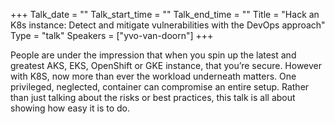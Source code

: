 +++
Talk_date = ""
Talk_start_time = ""
Talk_end_time = ""
Title = "Hack an K8s instance: Detect and mitigate vulnerabilities with the DevOps approach"
Type = "talk"
Speakers = ["yvo-van-doorn"]
+++

People are under the impression that when you spin up the latest and greatest AKS, EKS, OpenShift or GKE instance, that you’re secure. However with K8S, now more than ever the workload underneath matters. One privileged, neglected, container can compromise an entire setup. Rather than just talking about the risks or best practices, this talk is all about showing how easy it is to do.